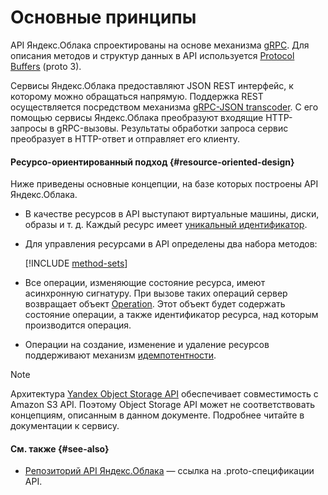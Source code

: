 # Основные принципыAPI Яндекс.Облака спроектированы на основе механизма [gRPC](https://grpc.io/docs/). Для описания методов и структур данных в API используется [Protocol Buffers](https://developers.google.com/protocol-buffers/docs/proto3) (proto 3). Сервисы Яндекс.Облака предоставляют JSON REST интерфейс, к которому можно обращаться напрямую. Поддержка REST осуществляется посредством механизма [gRPC-JSON transcoder](https://www.envoyproxy.io/docs/envoy/latest/configuration/http_filters/grpc_json_transcoder_filter). С его помощью сервисы Яндекс.Облака преобразуют входящие HTTP-запросы в gRPC-вызовы. Результаты обработки запроса сервис преобразует в HTTP-ответ и отправляет его клиенту.#### Ресурсо-ориентированный подход {#resource-oriented-design}Ниже приведены основные концепции, на базе которых построены API Яндекс.Облака.- В качестве ресурсов в API выступают виртуальные машины, диски, образы и т. д. Каждый ресурс имеет [уникальный идентификатор](resources-identification.md).- Для управления ресурсами в API определены два набора методов:     [!INCLUDE [method-sets](../_includes/method-sets.md)]- Все операции, изменяющие состояние ресурса, имеют асинхронную сигнатуру. При вызове таких операций сервер возвращает объект [Operation](operation.md). Этот объект будет содержать состояние операции, а также идентификатор ресурса, над которым производится операция.- Операции на создание, изменение и удаление ресурсов поддерживают механизм [идемпотентности](idempotency.md).> [!NOTE]>> Архитектура [Yandex Object Storage API](../../storage/s3/index.md) обеспечивает совместимость с Amazon S3 API. Поэтому Object Storage API может не соответствовать концепциям, описанным в данном документе. Подробнее читайте в документации к сервису.#### См. также {#see-also}- [Репозиторий API Яндекс.Облака](https://github.com/yandex-cloud/cloudapi) — ссылка на .proto-спецификации API.